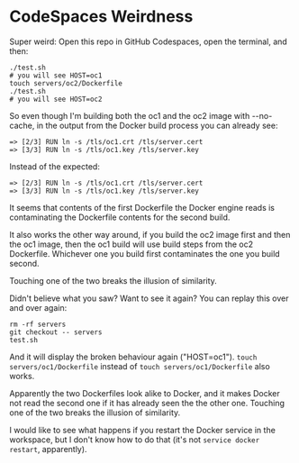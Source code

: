 # CodeSpaces Weirdness

Super weird:
Open this repo in GitHub Codespaces, open the terminal, and then:
```
./test.sh
# you will see HOST=oc1
touch servers/oc2/Dockerfile
./test.sh
# you will see HOST=oc2
```

So even though I'm building both the oc1 and the oc2 image with --no-cache,
in the output from the Docker build process you can already see:
```
=> [2/3] RUN ln -s /tls/oc1.crt /tls/server.cert
=> [3/3] RUN ln -s /tls/oc1.key /tls/server.key
```
Instead of the expected:
```
=> [2/3] RUN ln -s /tls/oc1.crt /tls/server.cert
=> [3/3] RUN ln -s /tls/oc1.key /tls/server.key
```

It seems that contents of the first Dockerfile the Docker engine reads is contaminating the Dockerfile contents for the second build.

It also works the other way around, if you build the oc2 image first and then the oc1 image, then the oc1 build will use build steps from the oc2 Dockerfile. Whichever one you build first contaminates the one you build second.

Touching one of the two breaks the illusion of similarity.

Didn't believe what you saw? Want to see it again? You can replay this over and over again:
```
rm -rf servers
git checkout -- servers
test.sh
```
And it will display the broken behaviour again ("HOST=oc1").
`touch servers/oc1/Dockerfile` instead of `touch servers/oc1/Dockerfile` also works.

Apparently the two Dockerfiles look alike to Docker, and it makes Docker not read the second one if it has already seen the the other one.
Touching one of the two breaks the illusion of similarity.

I would like to see what happens if you restart the Docker service in the workspace, but I don't know how to do that (it's not `service docker restart`, apparently).